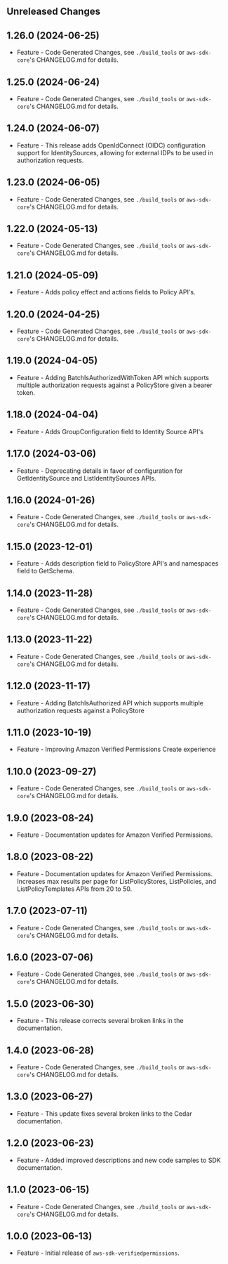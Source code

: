 Unreleased Changes
------------------

1.26.0 (2024-06-25)
------------------

* Feature - Code Generated Changes, see `./build_tools` or `aws-sdk-core`'s CHANGELOG.md for details.

1.25.0 (2024-06-24)
------------------

* Feature - Code Generated Changes, see `./build_tools` or `aws-sdk-core`'s CHANGELOG.md for details.

1.24.0 (2024-06-07)
------------------

* Feature - This release adds OpenIdConnect (OIDC) configuration support for IdentitySources, allowing for external IDPs to be used in authorization requests.

1.23.0 (2024-06-05)
------------------

* Feature - Code Generated Changes, see `./build_tools` or `aws-sdk-core`'s CHANGELOG.md for details.

1.22.0 (2024-05-13)
------------------

* Feature - Code Generated Changes, see `./build_tools` or `aws-sdk-core`'s CHANGELOG.md for details.

1.21.0 (2024-05-09)
------------------

* Feature - Adds policy effect and actions fields to Policy API's.

1.20.0 (2024-04-25)
------------------

* Feature - Code Generated Changes, see `./build_tools` or `aws-sdk-core`'s CHANGELOG.md for details.

1.19.0 (2024-04-05)
------------------

* Feature - Adding BatchIsAuthorizedWithToken API which supports multiple authorization requests against a PolicyStore given a bearer token.

1.18.0 (2024-04-04)
------------------

* Feature - Adds GroupConfiguration field to Identity Source API's

1.17.0 (2024-03-06)
------------------

* Feature - Deprecating details in favor of configuration for GetIdentitySource and ListIdentitySources APIs.

1.16.0 (2024-01-26)
------------------

* Feature - Code Generated Changes, see `./build_tools` or `aws-sdk-core`'s CHANGELOG.md for details.

1.15.0 (2023-12-01)
------------------

* Feature - Adds description field to PolicyStore API's and namespaces field to GetSchema.

1.14.0 (2023-11-28)
------------------

* Feature - Code Generated Changes, see `./build_tools` or `aws-sdk-core`'s CHANGELOG.md for details.

1.13.0 (2023-11-22)
------------------

* Feature - Code Generated Changes, see `./build_tools` or `aws-sdk-core`'s CHANGELOG.md for details.

1.12.0 (2023-11-17)
------------------

* Feature - Adding BatchIsAuthorized API which supports multiple authorization requests against a PolicyStore

1.11.0 (2023-10-19)
------------------

* Feature - Improving Amazon Verified Permissions Create experience

1.10.0 (2023-09-27)
------------------

* Feature - Code Generated Changes, see `./build_tools` or `aws-sdk-core`'s CHANGELOG.md for details.

1.9.0 (2023-08-24)
------------------

* Feature - Documentation updates for Amazon Verified Permissions.

1.8.0 (2023-08-22)
------------------

* Feature - Documentation updates for Amazon Verified Permissions. Increases max results per page for ListPolicyStores, ListPolicies, and ListPolicyTemplates APIs from 20 to 50.

1.7.0 (2023-07-11)
------------------

* Feature - Code Generated Changes, see `./build_tools` or `aws-sdk-core`'s CHANGELOG.md for details.

1.6.0 (2023-07-06)
------------------

* Feature - Code Generated Changes, see `./build_tools` or `aws-sdk-core`'s CHANGELOG.md for details.

1.5.0 (2023-06-30)
------------------

* Feature - This release corrects several broken links in the documentation.

1.4.0 (2023-06-28)
------------------

* Feature - Code Generated Changes, see `./build_tools` or `aws-sdk-core`'s CHANGELOG.md for details.

1.3.0 (2023-06-27)
------------------

* Feature - This update fixes several broken links to the Cedar documentation.

1.2.0 (2023-06-23)
------------------

* Feature - Added improved descriptions and new code samples to SDK documentation.

1.1.0 (2023-06-15)
------------------

* Feature - Code Generated Changes, see `./build_tools` or `aws-sdk-core`'s CHANGELOG.md for details.

1.0.0 (2023-06-13)
------------------

* Feature - Initial release of `aws-sdk-verifiedpermissions`.

